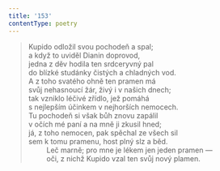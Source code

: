 ```yaml
---
title: '153'
contentType: poetry
---
```


<section>

> Kupido odložil svou pochodeň a spal;  
> a když to uviděl Dianin doprovod,  
> jedna z děv hodila ten srdceryvný pal  
> do blízké studánky čistých a chladných vod.  
> A z toho svatého ohně ten pramen má  
> svůj nehasnoucí žár, živý i v našich dnech;  
> tak vzniklo léčivé zřídlo, jež pomáhá  
> s nejlepším účinkem v nejhorších nemocech.  
> Tu pochodeň si však bůh znovu zapálil  
> v očích mé paní a na mně ji zkusil hned;  
> já, z toho nemocen, pak spěchal ze všech sil  
> sem k tomu pramenu, host plný slz a běd.  
>          Leč marně; pro mne je lékem jen jeden pramen —  
>          oči, z nichž Kupido vzal ten svůj nový plamen.

</section>
